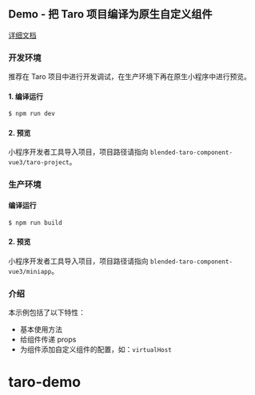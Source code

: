 ## Demo - 把 Taro 项目编译为原生自定义组件

[详细文档](https://docs.taro.zone/docs/taro-in-miniapp#%E6%8A%8A-taro-%E7%BB%84%E4%BB%B6%E7%BC%96%E8%AF%91%E4%B8%BA%E5%8E%9F%E7%94%9F%E8%87%AA%E5%AE%9A%E4%B9%89%E7%BB%84%E4%BB%B6)

### 开发环境

推荐在 Taro 项目中进行开发调试，在生产环境下再在原生小程序中进行预览。

#### 1. 编译运行

```bash
$ npm run dev
```

#### 2. 预览

小程序开发者工具导入项目，项目路径请指向 `blended-taro-component-vue3/taro-project`。

### 生产环境

#### 编译运行

```bash
$ npm run build
```

#### 2. 预览

小程序开发者工具导入项目，项目路径请指向 `blended-taro-component-vue3/miniapp`。

### 介绍

本示例包括了以下特性：

- 基本使用方法
- 给组件传递 props
- 为组件添加自定义组件的配置，如：`virtualHost`
# taro-demo
